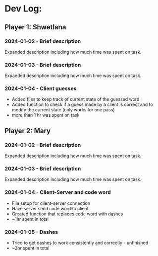 # Dev Log:

## Player 1: Shwetlana

### 2024-01-02 - Brief description
Expanded description including how much time was spent on task.

### 2024-01-03 - Brief description
Expanded description including how much time was spent on task.

### 2024-01-04 - Client guesses
- Added files to keep track of current state of the guessed word
- Added function to check if a guess made by a client is correct and to modify the current state
(only works for one pass)
- more than 1 hr was spent on task 

## Player 2: Mary

### 2024-01-02 - Brief description
Expanded description including how much time was spent on task.

### 2024-01-03 - Brief description
Expanded description including how much time was spent on task.

### 2024-01-04 - Client-Server and code word
- File setup for client-server connection
- Have server send code word to client
- Created function that replaces code word with dashes
- ~1hr spent in total

### 2024-01-05 - Dashes
- Tried to get dashes to work consistently and correctly - unfinished
- ~2hr spent in total

